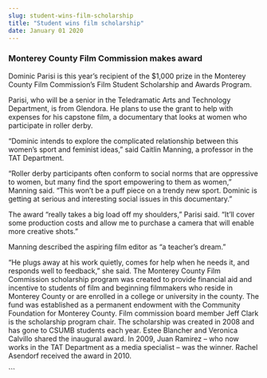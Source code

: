 ```yaml
---
slug: student-wins-film-scholarship
title: "Student wins film scholarship"
date: January 01 2020
---
```


  
<h3>Monterey County Film Commission makes award</h3>
<p>
  Dominic Parisi is this year’s recipient of the $1,000 prize in the Monterey
  County Film Commission’s Film Student Scholarship and Awards Program.
</p>
<p>
  Parisi, who will be a senior in the Teledramatic Arts and Technology
  Department, is from Glendora. He plans to use the grant to help with expenses
  for his capstone film, a documentary that looks at women who participate in
  roller derby.
</p>
<p>
  “Dominic intends to explore the complicated relationship between this women’s
  sport and feminist ideas,” said Caitlin Manning, a professor in the TAT
  Department.
</p>
<p>
  “Roller derby participants often conform to social norms that are oppressive
  to women, but many find the sport empowering to them as women,” Manning said.
  “This won’t be a puff piece on a trendy new sport. Dominic is getting at
  serious and interesting social issues in this documentary.”
</p>
<p>
  The award “really takes a big load off my shoulders,” Parisi said. “It’ll
  cover some production costs and allow me to purchase a camera that will enable
  more creative shots.”
</p>
<p>Manning described the aspiring film editor as “a teacher’s dream.”</p>
<p>
  “He plugs away at his work quietly, comes for help when he needs it, and
  responds well to feedback,” she said. The Monterey County Film Commission
  scholarship program was created to provide financial aid and incentive to
  students of film and beginning filmmakers who reside in Monterey County or are
  enrolled in a college or university in the county. The fund was established as
  a permanent endowment with the Community Foundation for Monterey County. Film
  commission board member Jeff Clark is the scholarship program chair. The
  scholarship was created in 2008 and has gone to CSUMB students each year.
  Estee Blancher and Veronica Calvillo shared the inaugural award. In 2009, Juan
  Ramirez – who now works in the TAT Department as a media specialist – was the
  winner. Rachel Asendorf received the award in 2010.
</p>
```
